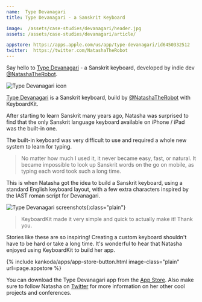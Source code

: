 ```yaml
---
name:  Type Devanagari
title: Type Devanagari - a Sanskrit Keyboard

image:  /assets/case-studies/devanagari/header.jpg
assets: /assets/case-studies/devanagari/article/

appstore: https://apps.apple.com/us/app/type-devanagari/id6450332512
twitter:  https://twitter.com/NatashaTheRobot
---
```


Say hello to [Type Devanagari]({{page.appstore}}) - a Sanskrit keyboard, developed by indie dev [@NatashaTheRobot]({{page.twitter}}).

![Type Devanagari icon]({{page.image}})

[Type Devanagari]({{page.appstore}}) is a Sanskrit keyboard, build by [@NatashaTheRobot]({{page.twitter}}) with KeyboardKit.

After starting to learn Sanskrit many years ago, Natasha was surprised to find that the only Sanskrit language keyboard available on iPhone / iPad was the built-in one.

The built-in keyboard was very difficult to use and required a whole new system to learn for typing. 

> No matter how much I used it, it never became easy, fast, or natural. It became impossible to look up Sanskrit words on the go on mobile, as typing each word took such a long time.

This is when Natasha got the idea to build a Sanskrit keyboard, using a standard English keyboard layout, with a few extra characters inspired by the IAST roman script for Devanagari.

![Type Devanagari screenshots]({{page.assets}}screenshots.jpg){:class="plain"}

> KeyboardKit made it very simple and quick to actually make it! Thank you.

Stories like these are so inspiring! Creating a custom keyboard shouldn't have to be hard or take a long time. It's wonderful to hear that Natasha enjoyed using KeyboardKit to build her app.

{% include kankoda/apps/app-store-button.html image-class="plain" url=page.appstore %}

You can download the Type Devanagari app from the [App Store]({{page.appstore}}). Also make sure to follow Natasha on [Twitter]({{page.twitter}}) for more information on her other cool projects and conferences.